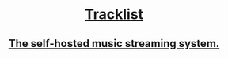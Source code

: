 <p align="center">
  <a href="https://tracklist.diy">
    <h1 align="center">Tracklist</h1>
    <h2 align="center">The self-hosted music streaming system.</h2>
  </a>
</p>
